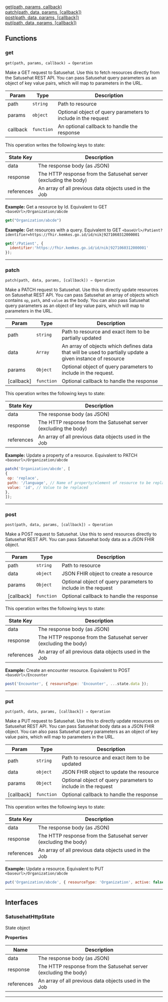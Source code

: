 <dl>
<dt>
    <a href="#get">get(path, params, callback)</a></dt>
<dt>
    <a href="#patch">patch(path, data, params, [callback])</a></dt>
<dt>
    <a href="#post">post(path, data, params, [callback])</a></dt>
<dt>
    <a href="#put">put(path, data, params, [callback])</a></dt>
</dl>


## Functions
### get

<p><code>get(path, params, callback) ⇒ Operation</code></p>

Make a GET request to Satusehat. Use this to fetch resources directly from the Satusehat REST API.
You can pass Satusehat query parameters as an object of key value pairs, which will map to parameters
in the URL.


| Param | Type | Description |
| --- | --- | --- |
| path | <code>string</code> | Path to resource |
| params | <code>object</code> | Optional object of query parameters to include in the request |
| callback | <code>function</code> | An optional callback to handle the response |

This operation writes the following keys to state:

| State Key | Description |
| --- | --- |
| data | The response body (as JSON) |
| response | The HTTP response from the Satusehat server (excluding the body) |
| references | An array of all previous data objects used in the Job |
**Example:** Get a resource by Id. Equivalent to GET `<baseUrl>/Organization/abcde`
```js
get("Organization/abcde")
```
**Example:** Get resources with a query. Equivalent to GET `<baseUrl>/Patient?identifier=https://fhir.kemkes.go.id/id/nik|9271060312000001`
```js
get('/Patient', {
  identifier:'https://fhir.kemkes.go.id/id/nik|9271060312000001'
});
```

* * *

### patch

<p><code>patch(path, data, params, [callback]) ⇒ Operation</code></p>

Make a PATCH request to Satusehat. Use this to directly update resources on Satusehat REST API.
You can pass Satusehat an array of objects which contains `op`, `path`, and `value` as the body. You can also pass Satusehat query parameters as an object of key value pairs, which will map to parameters
in the URL.


| Param | Type | Description |
| --- | --- | --- |
| path | <code>string</code> | Path to resource and exact item to be partially updated |
| data | <code>Array</code> | An array of objects which defines data that will be used to partially update a given instance of resource |
| params | <code>Object</code> | Optional object of query parameters to include in the request. |
| [callback] | <code>function</code> | Optional callback to handle the response |

This operation writes the following keys to state:

| State Key | Description |
| --- | --- |
| data | The response body (as JSON) |
| response | The HTTP response from the Satusehat server (excluding the body) |
| references | An array of all previous data objects used in the Job |
**Example:** Update a property of a resource. Equivalent to PATCH `<baseurl>/Organization/abcde`
```js
patch('Organization/abcde', [
{
 op: 'replace',
 path: '/language', // Name of property/element of resource to be replaced
 value: 'id', // Value to be replaced
},
]);
```

* * *

### post

<p><code>post(path, data, params, [callback]) ⇒ Operation</code></p>

Make a POST request to Satusehat. Use this to send resources directly to Satusehat REST API.
You can pass Satusehat body data as a JSON FHIR object.


| Param | Type | Description |
| --- | --- | --- |
| path | <code>string</code> | Path to resource |
| data | <code>object</code> | JSON FHIR object to create a resource |
| params | <code>Object</code> | Optional object of query parameters to include in the request |
| [callback] | <code>function</code> | Optional callback to handle the response |

This operation writes the following keys to state:

| State Key | Description |
| --- | --- |
| data | The response body (as JSON) |
| response | The HTTP response from the Satusehat server (excluding the body) |
| references | An array of all previous data objects used in the Job |
**Example:** Create an encounter resource. Equivalent to POST `<baseUrl>/Encounter`
```js
post('Encounter', { resourceType: 'Encounter', ...state.data });
```

* * *

### put

<p><code>put(path, data, params, [callback]) ⇒ Operation</code></p>

Make a PUT request to Satusehat. Use this to directly update resources on Satusehat REST API.
You can pass Satusehat body data as a JSON FHIR object. You can also pass Satusehat query parameters as an object of key value pairs, which will map to parameters
in the URL.


| Param | Type | Description |
| --- | --- | --- |
| path | <code>string</code> | Path to resource and exact item to be updated |
| data | <code>object</code> | JSON FHIR object to update the resource |
| params | <code>Object</code> | Optional object of query parameters to include in the request |
| [callback] | <code>function</code> | Optional callback to handle the response |

This operation writes the following keys to state:

| State Key | Description |
| --- | --- |
| data | The response body (as JSON) |
| response | The HTTP response from the Satusehat server (excluding the body) |
| references | An array of all previous data objects used in the Job |
**Example:** Update a resource. Equivalent to PUT `<baseurl>/Organization/abcde`
```js
put('Organization/abcde', { resourceType: 'Organization', active: false });
```

* * *


##  Interfaces

### SatusehatHttpState

State object

**Properties**

| Name | Description |
| --- | --- |
| data | The response body (as JSON) |
| response | The HTTP response from the Satusehat server (excluding the body) |
| references | An array of all previous data objects used in the Job |


* * *

